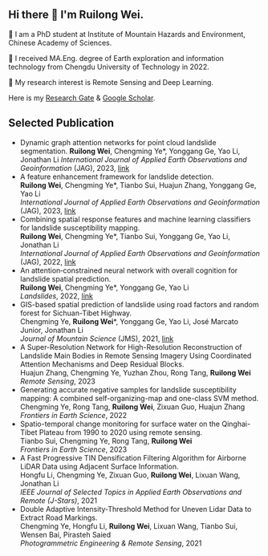 ## Hi there 👋 I'm Ruilong Wei.

💬 I am a PhD student at Institute of Mountain Hazards and Environment, Chinese Academy of Sciences.  

🌱 I received MA.Eng. degree of Earth exploration and information technology from Chengdu University of Technology in 2022.

🔭 My research interest is Remote Sensing and Deep Learning.  

Here is my [Research Gate](https://www.researchgate.net/profile/Ruilong-Wei) & [Google Scholar](https://scholar.google.co.jp/citations?user=s3dBvNIAAAAJ&hl=zh-CN).


## Selected Publication
* Dynamic graph attention networks for point cloud landslide segmentation.
  **Ruilong Wei**, Chengming Ye*, Yonggang Ge, Yao Li, Jonathan Li
  _International Journal of Applied Earth Observations and Geoinformation_ (JAG), 2023, [link](https://www.sciencedirect.com/science/article/pii/S1569843223003667)  
* A feature enhancement framework for landslide detection.  
  **Ruilong Wei**, Chengming Ye*, Tianbo Sui, Huajun Zhang, Yonggang Ge, Yao Li  
  _International Journal of Applied Earth Observations and Geoinformation_ (JAG), 2023, [link](https://www.sciencedirect.com/science/article/pii/S156984322300345X)  
* Combining spatial response features and machine learning classifiers for landslide susceptibility mapping.  
  **Ruilong Wei**, Chengming Ye*, Tianbo Sui, Yonggang Ge, Yao Li, Jonathan Li  
  _International Journal of Applied Earth Observations and Geoinformation_ (JAG), 2022, [link](https://www.sciencedirect.com/science/article/pii/S0303243422000071)  
* An attention‑constrained neural network with overall cognition for landslide spatial prediction.  
  **Ruilong Wei**, Chengming Ye*, Yonggang Ge, Yao Li  
  _Landslides_, 2022, [link](https://link.springer.com/article/10.1007/s10346-021-01841-z)  
* GIS-based spatial prediction of landslide using road factors and random forest for Sichuan-Tibet Highway.  
  Chengming Ye, **Ruilong Wei***, Yonggang Ge, Yao Li, José Marcato Junior, Jonathan Li  
  _Journal of Mountain Science_ (JMS), 2021, [link](https://link.springer.com/article/10.1007/s11629-021-6848-6)
* A Super-Resolution Network for High-Resolution Reconstruction of Landslide Main Bodies in Remote Sensing Imagery Using Coordinated Attention Mechanisms and Deep Residual Blocks.  
  Huajun Zhang, Chengming Ye, Yuzhan Zhou, Rong Tang, **Ruilong Wei**  
  _Remote Sensing_, 2023  
* Generating accurate negative samples for landslide susceptibility mapping: A combined self-organizing-map and one-class SVM method.  
  Chengming Ye, Rong Tang, **Ruilong Wei**, Zixuan Guo, Huajun Zhang  
  _Frontiers in Earth Science_, 2022
* Spatio-temporal change monitoring for surface water on the Qinghai-Tibet Plateau from 1990 to 2020 using remote sensing.  
  Tianbo Sui, Chengming Ye, Rong Tang, **Ruilong Wei**  
  _Frontiers in Earth Science_, 2023
* A Fast Progressive TIN Densification Filtering Algorithm for Airborne LiDAR Data using Adjacent Surface Information.  
  Hongfu Li, Chengming Ye, Zixuan Guo, **Ruilong Wei**, Lixuan Wang, Jonathan Li  
  _IEEE Journal of Selected Topics in Applied Earth Observations and Remote (J-Stars)_, 2021  
* Double Adaptive Intensity-Threshold Method for Uneven Lidar Data to Extract Road Markings.  
  Chengming Ye, Hongfu Li, **Ruilong Wei**, Lixuan Wang, Tianbo Sui, Wensen Bai, Pirasteh Saied  
  _Photogrammetric Engineering & Remote Sensing_, 2021
<!--
**virylon/virylon** is a ✨ _special_ ✨ repository because its `README.md` (this file) appears on your GitHub profile.

Here are some ideas to get you started:

- 🔭 I’m currently working on ...
- 🌱 I’m currently learning ...
- 👯 I’m looking to collaborate on ...
- 🤔 I’m looking for help with ...
- 💬 Ask me about ...
- 📫 How to reach me: ...
- 😄 Pronouns: ...
- ⚡ Fun fact: ...
-->
